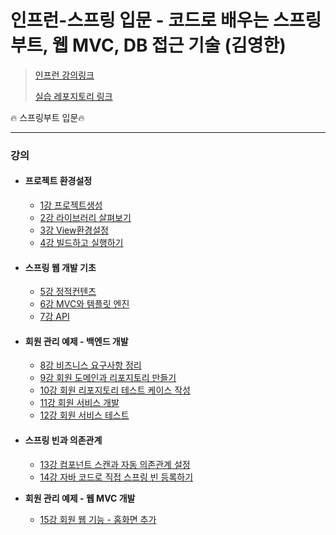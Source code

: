 # 인프런-**스프링 입문 - 코드로 배우는 스프링 부트, 웹 MVC, DB 접근 기술** (김영한)

>[인프런 강의링크](https://www.inflearn.com/course/%EC%8A%A4%ED%94%84%EB%A7%81-%EC%9E%85%EB%AC%B8-%EC%8A%A4%ED%94%84%EB%A7%81%EB%B6%80%ED%8A%B8/dashboard)
>
>[실습 레포지토리 링크](https://github.com/kyun9/Spring_boot_Practice)

:fire: 스프링부트 입문:fire:

***

### 강의

- #### **프로젝트 환경설정**

  - [1강 프로젝트생성](./1강_프로젝트생성.md)
  - [2강 라이브러리 살펴보기](./2강_라이브러리살펴보기.md)
  - [3강 View환경설정](./3강_View환경설정.md)
  - [4강 빌드하고 실행하기](./4강_빌드하고실행하기.md)

- #### **스프링 웹 개발 기초**

  - [5강 정적컨텐츠](./5강_정적컨텐츠.md)
  - [6강 MVC와 템플릿 엔진](./6강_MVC와템플릿엔진.md)
  - [7강 API](./7강_API.md)

- #### **회원 관리 예제 - 백엔드 개발**

  - [8강 비즈니스 요구사항 정리](./8강_비즈니스요구사항정리.md)
  - [9강 회원 도메인과 리포지토리 만들기](./9강_회원도메인과리포지토리만들기.md)
  - [10강 회원 리포지토리 테스트 케이스 작성](./10강_회원리포지토리테스트케이스작성.md)
  - [11강 회원 서비스 개발](./11강_회원서비스개발.md)
  - [12강 회원 서비스 테스트](./12강_회원서비스테스트.md)

- #### **스프링 빈과 의존관계**

  - [13강 컴포넌트 스캔과 자동 의존관계 설정](./13강_컴포넌트스캔과_자동의존관계설정.md)
  - [14강 자바 코드로 직접 스프링 빈 등록하기](./14강_자바코드로_직접스프링빈_등록하기.md)


- **회원 관리 예제 - 웹 MVC 개발**
  - [15강 회원 웹 기능 - 홈화면 추가](./15강_회원_웹기능_홈화면추가.md)